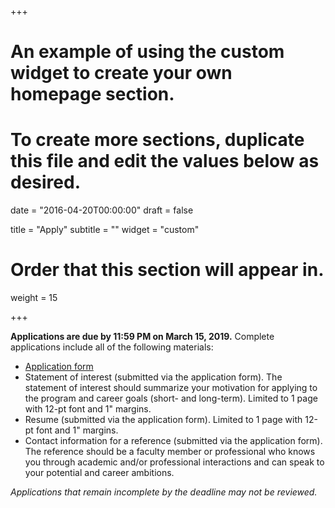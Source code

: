 +++
# An example of using the custom widget to create your own homepage section.
# To create more sections, duplicate this file and edit the values below as desired.

date = "2016-04-20T00:00:00"
draft = false

title = "Apply"
subtitle = ""
widget = "custom"

# Order that this section will appear in.
weight = 15

+++

**Applications are due by 11:59 PM on March 15, 2019.** Complete applications include all of the following materials:  

* [Application form](www.google.com)
* Statement of interest (submitted via the application form). The statement of interest should summarize your motivation for applying to the program and career goals (short- and long-term). Limited to 1 page with 12-pt font and 1" margins.  
* Resume (submitted via the application form). Limited to 1 page with 12-pt font and 1" margins.
* Contact information for a reference (submitted via the application form). The reference should be a faculty member or professional who knows you through academic and/or professional interactions and can speak to your potential and career ambitions. 

*Applications that remain incomplete by the deadline may not be reviewed.*

